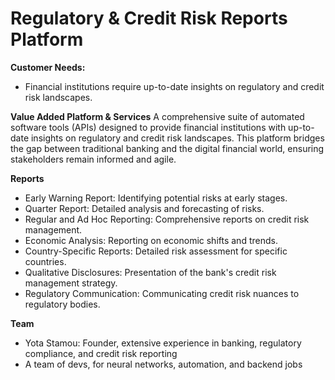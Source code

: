 # Regulatory & Credit Risk Reports Platform

**Customer Needs:**
* Financial institutions require up-to-date insights on regulatory and credit risk landscapes.

**Value Added Platform & Services**
A comprehensive suite of automated software tools (APIs) designed to provide financial institutions with up-to-date insights on regulatory and credit risk landscapes. This platform bridges the gap between traditional banking and the digital financial world, ensuring stakeholders remain informed and agile.

**Reports**
* Early Warning Report: Identifying potential risks at early stages.
* Quarter Report: Detailed analysis and forecasting of risks.
* Regular and Ad Hoc Reporting: Comprehensive reports on credit risk management.
* Economic Analysis: Reporting on economic shifts and trends.
* Country-Specific Reports: Detailed risk assessment for specific countries.
* Qualitative Disclosures: Presentation of the bank's credit risk management strategy.
* Regulatory Communication: Communicating credit risk nuances to regulatory bodies.

**Team**
* Yota Stamou: Founder, extensive experience in banking, regulatory compliance, and credit risk reporting
* A team of devs, for neural networks, automation, and backend jobs 

